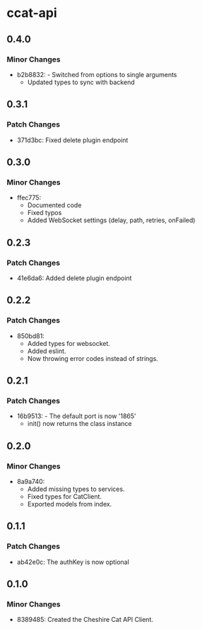 # ccat-api

## 0.4.0

### Minor Changes

- b2b8832: - Switched from options to single arguments
  - Updated types to sync with backend

## 0.3.1

### Patch Changes

- 371d3bc: Fixed delete plugin endpoint

## 0.3.0

### Minor Changes

- ffec775:
  - Documented code
  - Fixed typos
  - Added WebSocket settings (delay, path, retries, onFailed)

## 0.2.3

### Patch Changes

- 41e6da6: Added delete plugin endpoint

## 0.2.2

### Patch Changes

- 850bd81:
  - Added types for websocket.
  - Added eslint.
  - Now throwing error codes instead of strings.

## 0.2.1

### Patch Changes

- 16b9513: - The default port is now '1865'
  - init() now returns the class instance

## 0.2.0

### Minor Changes

- 8a9a740:
  - Added missing types to services.
  - Fixed types for CatClient.
  - Exported models from index.

## 0.1.1

### Patch Changes

- ab42e0c: The authKey is now optional

## 0.1.0

### Minor Changes

- 8389485: Created the Cheshire Cat API Client.
